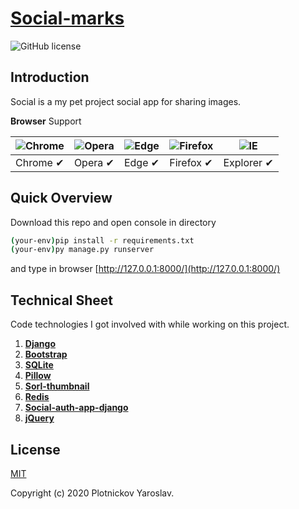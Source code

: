# [Social-marks](#) 
![GitHub license](https://img.shields.io/badge/license-MIT-blue.svg)

## Introduction

Social is a my pet project social app for sharing images.

**Browser** Support

![Chrome](https://raw.github.com/alrra/browser-logos/master/src/chrome/chrome_48x48.png) | ![Opera](https://raw.github.com/alrra/browser-logos/master/src/opera/opera_48x48.png) | ![Edge](https://raw.github.com/alrra/browser-logos/master/src/edge/edge_48x48.png) | ![Firefox](https://raw.github.com/alrra/browser-logos/master/src/firefox/firefox_48x48.png) |![IE](https://raw.github.com/alrra/browser-logos/master/src/archive/internet-explorer_9-11/internet-explorer_9-11_48x48.png) |
---- | --- | --- | --- | --- |
Chrome ✔ | Opera ✔ | Edge ✔ | Firefox ✔ | Explorer ✔

## Quick Overview

Download this repo and open console in directory

```sh
(your-env)pip install -r requirements.txt
(your-env)py manage.py runserver
```

and type in browser [http://127.0.0.1:8000/](http://127.0.0.1:8000/)

## Technical Sheet

Code technologies I got involved with while working on this project.

1. [**Django**](https://www.djangoproject.com/)
1. [**Bootstrap**](https://bootstrap-4.ru/)
1. [**SQLite**](www.sqlite.org/index.html)
1. [**Pillow**](https://pillow.readthedocs.io/en/stable/)
1. [**Sorl-thumbnail**](https://sorl-thumbnail.readthedocs.io/en/latest/examples.html)
1. [**Redis**](https://redis.io/)
1. [**Social-auth-app-django**](https://python-social-auth.readthedocs.io/en/latest/configuration/django.html)
1. [**jQuery**](https://jquery.com/)

## License

[MIT](http://opensource.org/licenses/MIT)

Copyright (c) 2020 Plotnickov Yaroslav.